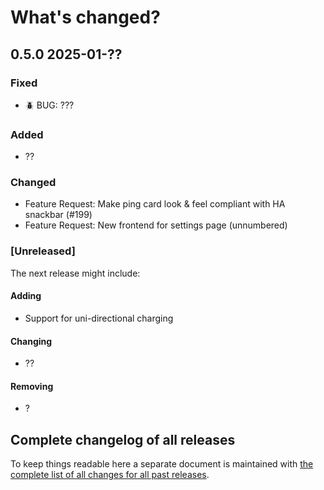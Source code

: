 # What's changed?

## 0.5.0 2025-01-??

### Fixed

- 🪲 BUG: ???

### Added

- ??

### Changed

- Feature Request: Make ping card look & feel compliant with HA snackbar (#199)
- Feature Request: New frontend for settings page (unnumbered)

### [Unreleased]

The next release might include:

#### Adding

- Support for uni-directional charging

#### Changing

- ??

#### Removing

- ?

## Complete changelog of all releases

To keep things readable here a separate document is maintained
with [the complete list of all changes for all past releases](changelog_of_all_releases.md).

&nbsp;
